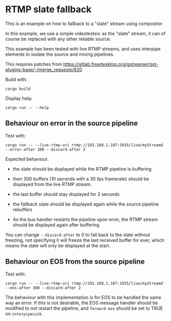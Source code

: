 # RTMP slate fallback

This is an example on how to fallback to a "slate" stream using compositor.

In this example, we use a simple videotestsrc as the "slate" stream, it can
of course be replaced with any other reliable source.

This example has been tested with live RTMP streams, and uses interpipe
elements to isolate the source and mixing pipelines.

This requires patches from <https://gitlab.freedesktop.org/gstreamer/gst-plugins-base/-/merge_requests/620>

Build with:

``` shell
cargo build
```

Display help:

``` shell
cargo run -- --help
```

## Behaviour on error in the source pipeline

Test with:

```
cargo run -- --live-rtmp-uri rtmp://192.168.1.107:1935/live/myStreamd --error-after 300 --discard-after 2
```

Expected behaviour:

* the slate should be displayed while the RTMP pipeline is buffering

* then 300 buffers (10 seconds with a 30 fps framerate) should be displayed from the live RTMP stream.

* the last buffer should stay displayed for 2 seconds

* the fallback slate should be displayed again while the source pipeline rebuffers

* As the bus handler restarts the pipeline upon error, the RTMP stream should be displayed again after buffering

You can change `--discard-after` to 0 to fall back to the slate without freezing,
not specifying it will freeze the last received buffer for ever, which means
the slate will only be displayed at the start.

## Behaviour on EOS from the source pipeline

Test with:

```
cargo run -- --live-rtmp-uri rtmp://192.168.1.107:1935/live/myStreamd --eos-after 300 --discard-after 2
```

The behaviour with this implementation is for EOS to be handled the same
way as error. If this is not desirable, the EOS message handler should
be modified to not restart the pipeline, and `forward-eos` should be
set to TRUE on `interpipesink`.
